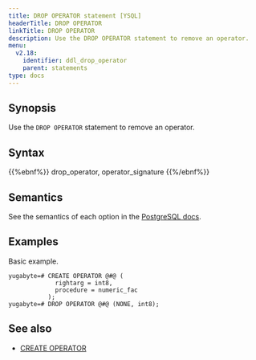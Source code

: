 ```yaml
---
title: DROP OPERATOR statement [YSQL]
headerTitle: DROP OPERATOR
linkTitle: DROP OPERATOR
description: Use the DROP OPERATOR statement to remove an operator.
menu:
  v2.18:
    identifier: ddl_drop_operator
    parent: statements
type: docs
---
```


## Synopsis

Use the `DROP OPERATOR` statement to remove an operator.

## Syntax

{{%ebnf%}}
  drop_operator,
  operator_signature
{{%/ebnf%}}

## Semantics

See the semantics of each option in the [PostgreSQL docs][postgresql-docs-drop-operator].

## Examples

Basic example.

```plpgsql
yugabyte=# CREATE OPERATOR @#@ (
             rightarg = int8,
             procedure = numeric_fac
           );
yugabyte=# DROP OPERATOR @#@ (NONE, int8);
```

## See also

- [CREATE OPERATOR](../ddl_create_operator)

[postgresql-docs-drop-operator]: https://www.postgresql.org/docs/11/sql-dropoperator.html
